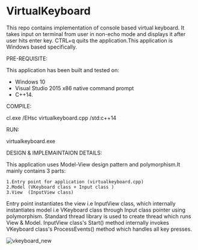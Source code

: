 # VirtualKeyboard

This repo contains implementation of console based virtual keyboard.
It takes input on terminal from user in non-echo mode and displays it after user hits enter key.
CTRL+q quits the application.This application is Windows based specifically.

PRE-REQUISITE:

This application has been built and tested on:
  - Windows 10
  - Visual Studio 2015 x86 native command prompt
  - C++14.

COMPILE:

cl.exe /EHsc virtualkeyboard.cpp /std:c++14

RUN:

virtualkeyboard.exe



DESIGN & IMPLEMAINTAION DETAILS:
  
  This application uses Model-View design pattern and polymorphism.It mainly contains 3 parts:
    
    1.Entry point for application (virtualkeyboard.cpp)
    2.Model (VKeyboard class + Input class )
    3.View  (InputView class)

Entry point instantiates the view i.e InputView class, which internally instantiates model i.e VKeyboard class through Input class pointer using polymorphism.
Standard thread library is used to create thread which runs View & Model.
InputView class's Start() method internally invokes VKeyboard class's ProcessEvents() method which handles all key presses.


![vkeyboard_new](https://user-images.githubusercontent.com/70363556/113506106-6cd17f00-9560-11eb-9dc6-b56c7d5247b6.png)


